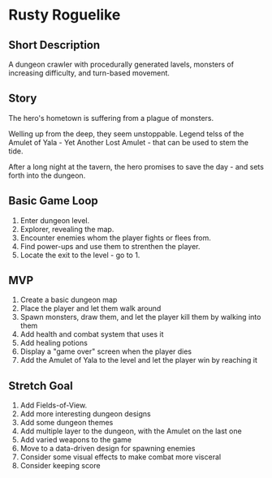 # Rusty Roguelike

## Short Description

A dungeon crawler with procedurally generated lavels, monsters of increasing difficulty, and turn-based movement.

## Story

The hero's hometown is suffering from a plague of monsters.

Welling up from the deep, they seem unstoppable. Legend telss of the Amulet of Yala - Yet Another Lost Amulet - that can be used to stem the tide.

After a long night at the tavern, the hero promises to save the day - and sets forth into the dungeon.

## Basic Game Loop

1. Enter dungeon level.
2. Explorer, revealing the map.
3. Encounter enemies whom the player fights or flees from.
4. Find power-ups and use them to strenthen the player.
5. Locate the exit to the level - go to 1.

## MVP

1. Create a basic dungeon map
2. Place the player and let them walk around
3. Spawn monsters, draw them, and let the player kill them by walking into them
4. Add health and combat system that uses it
5. Add healing potions
6. Display a "game over" screen when the player dies
7. Add the Amulet of Yala to the level and let the player win by reaching it

## Stretch Goal

1. Add Fields-of-View.
2. Add more interesting dungeon designs
3. Add some dungeon themes
4. Add multiple layer to the dungeon, with the Amulet on the last one
5. Add varied weapons to the game
6. Move to a data-driven design for spawning enemies
7. Consider some visual effects to make combat more visceral
8. Consider keeping score